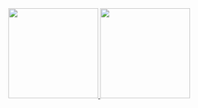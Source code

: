 <a href="https://github.com/yoeljulianto">
  <img height="180em" src="https://github-readme-stats-eight-theta.vercel.app/api?username=yoeljulianto&show_icons=true&theme=algolia&include_all_commits=true&count_private=true"/>
  <img height="180em" src="https://github-readme-stats-eight-theta.vercel.app/api/top-langs/?username=yoeljulianto&layout=compact&langs_count=8&theme=algolia"/>
</a>
